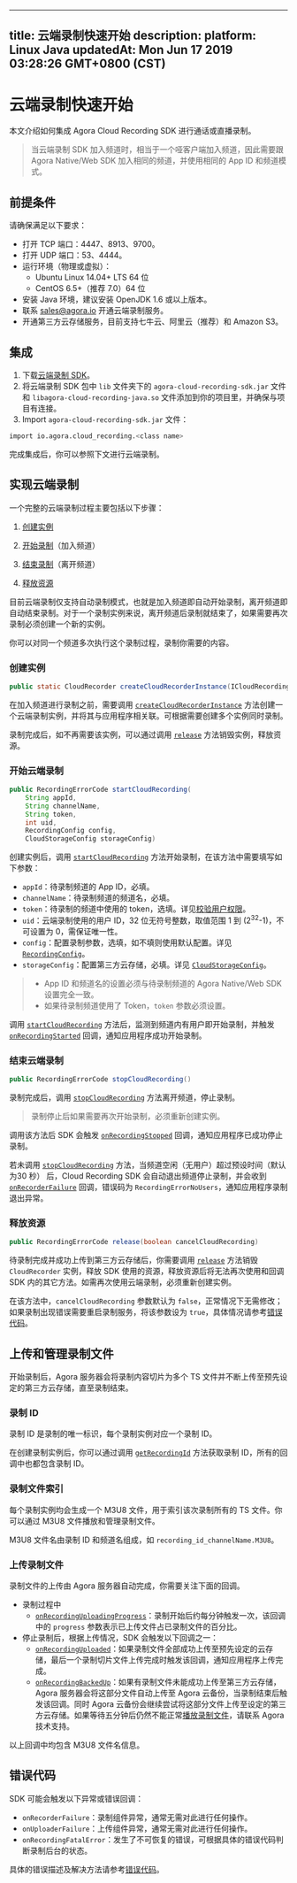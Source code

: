 
---
title: 云端录制快速开始
description: 
platform: Linux Java
updatedAt: Mon Jun 17 2019 03:28:26 GMT+0800 (CST)
---
# 云端录制快速开始
本文介绍如何集成 Agora Cloud Recording SDK 进行通话或直播录制。

> 当云端录制 SDK 加入频道时，相当于一个哑客户端加入频道，因此需要跟 Agora Native/Web SDK 加入相同的频道，并使用相同的 App ID 和频道模式。

## 前提条件

请确保满足以下要求：

- 打开 TCP 端口：4447、8913、9700。
- 打开 UDP 端口：53、4444。
- 运行环境（物理或虚拟）：
  - Ubuntu Linux 14.04+ LTS 64 位
  - CentOS 6.5+（推荐 7.0）64 位
- 安装 Java 环境，建议安装 OpenJDK 1.6 或以上版本。
- 联系 [sales@agora.io](mailto:sales@agora.io) 开通云端录制服务。
- 开通第三方云存储服务，目前支持七牛云、阿里云（推荐）和 Amazon S3。

## 集成

1. 下载[云端录制 SDK](http://download.agora.io/acrsdk/release/Agora_Cloud_Recording_JAVA_SDK_for_Linux_FULL_v1_0_0.tar.gz)。 
2. 将云端录制 SDK 包中 `lib` 文件夹下的 `agora-cloud-recording-sdk.jar` 文件和 `libagora-cloud-recording-java.so` 文件添加到你的项目里，并确保与项目有连接。
3. Import `agora-cloud-recording-sdk.jar` 文件：

  ```bash
 import io.agora.cloud_recording.<class name>
  ```

完成集成后，你可以参照下文进行云端录制。

## 实现云端录制
一个完整的云端录制过程主要包括以下步骤：

1. [创建实例](#create)

2. [开始录制](#start)（加入频道）

3. [结束录制](#stop)（离开频道）

4. [释放资源](#release)

目前云端录制仅支持自动录制模式，也就是加入频道即自动开始录制，离开频道即自动结束录制。对于一个录制实例来说，离开频道后录制就结束了，如果需要再次录制必须创建一个新的实例。

你可以对同一个频道多次执行这个录制过程，录制你需要的内容。

### <a name="create"></a>创建实例

```java
public static CloudRecorder createCloudRecorderInstance(ICloudRecordingEventHandler handler)
```

在加入频道进行录制之前，需要调用 [`createCloudRecorderInstance`](../../cn/cloud-recording/cloud_recording_api_java.md) 方法创建一个云端录制实例，并将其与应用程序相关联。可根据需要创建多个实例同时录制。

录制完成后，如不再需要该实例，可以通过调用 [`release`](../../cn/cloud-recording/cloud_recording_api_java.md) 方法销毁实例，释放资源。

### <a name="start"></a>开始云端录制

```java
public RecordingErrorCode startCloudRecording(
    String appId,
    String channelName,
    String token,
    int uid,
    RecordingConfig config,
    CloudStorageConfig storageConfig)
```

创建实例后，调用 [`startCloudRecording`](../../cn/cloud-recording/cloud_recording_api_java.md) 方法开始录制，在该方法中需要填写如下参数：

- `appId`：待录制频道的 App ID，必填。
- `channelName`：待录制频道的频道名，必填。
- `token`：待录制的频道中使用的 token，选填。详见[校验用户权限](../../cn/cloud-recording/token.md)。
- `uid`：云端录制使用的用户 ID，32 位无符号整数，取值范围 1 到 (2<sup>32</sup>-1)，不可设置为 0，需保证唯一性。
- `config`：配置录制参数，选填，如不填则使用默认配置。详见[`RecordingConfig`](../../cn/cloud-recording/cloud_recording_api_java.md)。
- `storageConfig`：配置第三方云存储，必填。详见 [`CloudStorageConfig`](../../cn/cloud-recording/cloud_recording_api_java.md)。

> - App ID 和频道名的设置必须与待录制频道的 Agora Native/Web SDK 设置完全一致。
> - 如果待录制频道使用了 Token，`token` 参数必须设置。

调用 [`startCloudRecording`](../../cn/cloud-recording/cloud_recording_api_java.md) 方法后，监测到频道内有用户即开始录制，并触发 [`onRecordingStarted`](../../cn/cloud-recording/cloud_recording_api_java.md) 回调，通知应用程序成功开始录制。

### <a name="stop"></a> 结束云端录制

```java
public RecordingErrorCode stopCloudRecording()
```

录制完成后，调用 [`stopCloudRecording`](../../cn/cloud-recording/cloud_recording_api_java.md) 方法离开频道，停止录制。

> 录制停止后如果需要再次开始录制，必须重新创建实例。

调用该方法后 SDK 会触发 [`onRecordingStopped`](../../cn/cloud-recording/cloud_recording_api_java.md) 回调，通知应用程序已成功停止录制。

若未调用 [`stopCloudRecording`](../../cn/cloud-recording/cloud_recording_api_java.md) 方法，当频道空闲（无用户）超过预设时间（默认为30 秒） 后，Cloud Recording SDK 会自动退出频道停止录制，并会收到 [`onRecorderFailure`](../../cn/cloud-recording/cloud_recording_api_java.md) 回调，错误码为 `RecordingErrorNoUsers`，通知应用程序录制退出异常。

### <a name="release"></a> 释放资源

```java
public RecordingErrorCode release(boolean cancelCloudRecording)
```

待录制完成并成功上传到第三方云存储后，你需要调用 [`release`](../../cn/cloud-recording/cloud_recording_api_java.md) 方法销毁 `CloudRecorder` 实例，释放 SDK 使用的资源，释放资源后将无法再次使用和回调 SDK 内的其它方法。如需再次使用云端录制，必须重新创建实例。

在该方法中，`cancelCloudRecording` 参数默认为 `false`，正常情况下无需修改；如果录制出现错误需要重启录制服务，将该参数设为 `true`，具体情况请参考[错误代码](../../cn/cloud-recording/cloud_recording_api_java.md)。

## 上传和管理录制文件

开始录制后，Agora 服务器会将录制内容切片为多个 TS 文件并不断上传至预先设定的第三方云存储，直至录制结束。

### 录制 ID

录制 ID 是录制的唯一标识，每个录制实例对应一个录制 ID。

在创建录制实例后，你可以通过调用 [`getRecordingId`](../../cn/cloud-recording/cloud_recording_api_java.md) 方法获取录制 ID，所有的回调中也都包含录制 ID。

### 录制文件索引

每个录制实例均会生成一个 M3U8 文件，用于索引该次录制所有的 TS 文件。你可以通过 M3U8 文件播放和管理录制文件。

M3U8 文件名由录制 ID 和频道名组成，如 `recording_id_channelName.M3U8`。

### 上传录制文件

录制文件的上传由 Agora 服务器自动完成，你需要关注下面的回调。

- 录制过程中
  - [`onRecordingUploadingProgress`](../../cn/cloud-recording/cloud_recording_api_java.md)：录制开始后约每分钟触发一次，该回调中的 `progress` 参数表示已上传文件占已录制文件的百分比。
- 停止录制后，根据上传情况，SDK 会触发以下回调之一：
  - [`onRecordingUploaded`](../../cn/cloud-recording/cloud_recording_api_java.md)：如果录制文件全部成功上传至预先设定的云存储，最后一个录制切片文件上传完成时触发该回调，通知应用程序上传完成。
  - [`onRecordingBackedUp`](../../cn/cloud-recording/cloud_recording_api_java.md)：如果有录制文件未能成功上传至第三方云存储，Agora 服务器会将这部分文件自动上传至 Agora 云备份，当录制结束后触发该回调。同时 Agora 云备份会继续尝试将这部分文件上传至设定的第三方云存储。如果等待五分钟后仍然不能正常[播放录制文件](../../cn/cloud-recording/cloud_recording_onlineplay.md)，请联系 Agora 技术支持。

以上回调中均包含 M3U8 文件名信息。

## 错误代码

SDK 可能会触发以下异常或错误回调：

- `onRecorderFailure`：录制组件异常，通常无需对此进行任何操作。
- `onUploaderFailure`：上传组件异常，通常无需对此进行任何操作。
- `onRecordingFatalError`：发生了不可恢复的错误，可根据具体的错误代码判断录制后台的状态。

具体的错误描述及解决方法请参考[错误代码](../../cn/cloud-recording/cloud_recording_api_java.md)。
